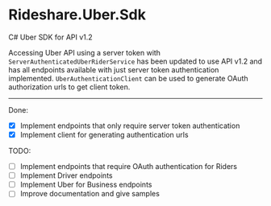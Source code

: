 # Rideshare.Uber.Sdk
C# Uber SDK for API v1.2

Accessing Uber API using a server token with `ServerAuthenticatedUberRiderService` has been updated to use API v1.2 and has all endpoints available with just server token authentication implemented. `UberAuthenticationClient` can be used to generate OAuth authorization urls to get client token.

---

Done:
- [x] Implement endpoints that only require server token authentication
- [x] Implement client for generating authentication urls

TODO:
- [ ] Implement endpoints that require OAuth authentication for Riders
- [ ] Implement Driver endpoints
- [ ] Implement Uber for Business endpoints
- [ ] Improve documentation and give samples
